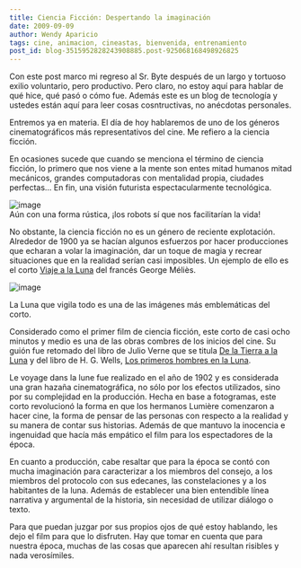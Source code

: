 ```yaml
---
title: Ciencia Ficción: Despertando la imaginación
date: 2009-09-09
author: Wendy Aparicio
tags: cine, animacion, cineastas, bienvenida, entrenamiento
post_id: blog-3515952828243908885.post-925068168498926825
---
```


Con este post marco mi regreso al Sr. Byte después de un largo y tortuoso exilio voluntario, pero productivo. Pero claro, no estoy aquí para hablar de qué hice, qué pasó o cómo fue. Además este es un blog de tecnología y ustedes están aquí para leer cosas cosntructivas, no anécdotas personales.

Entremos ya en materia. El día de hoy hablaremos de uno de los géneros cinematográficos más representativos del cine. Me refiero a la ciencia ficción.

En ocasiones sucede que cuando se menciona el término de ciencia ficción, lo primero que nos viene a la mente son entes mitad humanos mitad mecánicos, grandes computadoras con mentalidad propia, ciudades perfectas... En fin, una visión futurista espectacularmente tecnológica.

![image](https://2.bp.blogspot.com/_JbB9KsZ238w/SqXLTSOFaEI/AAAAAAAAAUk/-q8drfB6MHI/s320/cifi1.jpg)  
Aún con una forma rústica, ¡los robots sí que nos facilitarían la vida!

No obstante, la ciencia ficción no es un género de reciente explotación. Alrededor de 1900 ya se hacían algunos esfuerzos por hacer producciones que echaran a volar la imaginación, dar un toque de magia y recrear situaciones que en la realidad serían casi imposibles. Un ejemplo de ello es el corto [Viaje a la Luna](https://es.wikipedia.org/wiki/Viaje_a_la_luna) del francés George Méliès.

![image](https://4.bp.blogspot.com/_JbB9KsZ238w/SqXA5UX3ceI/AAAAAAAAAUc/r4wmbx5wjrg/s320/20070418klplylliu_158.Ies.SCO%5B1%5D.jpg)  

La Luna que vigila todo es una de las imágenes más emblemáticas del corto.

Considerado como el primer film de ciencia ficción, este corto de casi ocho minutos y medio es una de las obras combres de los inicios del cine. Su guión fue retomado del libro de Julio Verne que se titula [De la Tierra a la Luna](https://es.wikipedia.org/wiki/De_la_Tierra_a_la_Luna) y del libro de H. G. Wells, [Los primeros hombres en la Luna](https://es.wikipedia.org/wiki/Los_primeros_hombres_en_la_luna).

Le voyage dans la lune fue realizado en el año de 1902 y es considerada una gran hazaña cinematográfica, no sólo por los efectos utilizados, sino por su complejidad en la producción. Hecha en base a fotogramas, este corto revolucionó la forma en que los hermanos Lumière comenzaron a hacer cine, la forma de pensar de las personas con respecto a la realidad y su manera de contar sus historias. Además de que mantuvo la inocencia e ingenuidad que hacía más empático el film para los espectadores de la época.

En cuanto a producción, cabe resaltar que para la época se contó con mucha imaginación para caracterizar a los miembros del consejo, a los miembros del protocolo con sus edecanes, las constelaciones y a los habitantes de la luna. Además de establecer una bien entendible línea narrativa y argumental de la historia, sin necesidad de utilizar diálogo o texto.

Para que puedan juzgar por sus propios ojos de qué estoy hablando, les dejo el film para que lo disfruten. Hay que tomar en cuenta que para nuestra época, muchas de las cosas que aparecen ahí resultan risibles y nada verosímiles.